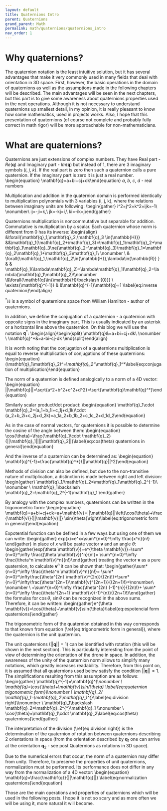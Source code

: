 ```yaml
---
layout: default
title: Quaternions Intro
parent: Quaternions
grand_parent: Math
permalink: math/quaternions/quaternions_intro
nav_order: 1
---
```


# Why quaternions?

The quaternion notation is the least intuitive solution, but it has several advantages that make it very commonly used in many fields that deal with orientation in 3D space. First, however, the basic operations in the domain of quaternions as well as the assumptions made in the following chapters will be described. The main advantages will be seen in the next chapters, but this part is to give some awareness about quaternions properties used in the next operations. Although it is not necessary to understand quaternions up smallest detail, in my opinion, it is really pleasant to know how some mathematics, used in projects works. Also, I hope that this presentation of quaternions (of course not complete and probably fully correct in math rigor) will be more approachable for non-mathematicians.

# What are quaternions?

Quaternions are just extensions of complex numbers. They have Real part - $Re(\mathbf{q})$ and Imaginary part - $Im(\mathbf{q})$ but instead of 1, there are 3 imaginary symbols ($i,\ j,\ k$). If the real part is zero then such a quaternion calls a pure quaternion. If the imaginary part is zero it is just a real number.
\begin{equation} \mathbf{q}=a+bi+cj+dk\end{equation}
$a,\ b,\ c,\ d$ - real numbers

Multiplication and addition in the quaternion domain is performed identically to multiplication polynomials with 3 variables (i, j, k), where the relations between imaginary units are following:
\begin{gather} i^2=j^2=k^2=ijk=-1\\ \nonumber\\ ij=-ji=k,\ jk=-kj=i,\ ki=-ik=j\end{gather}

Quaternions multiplication is noncommutative but separable for addition. Commutative is multiplication by a scalar. Each quaternion whose norm is different from 0 has its inverse:
\begin{align} &\forall{\mathbf{q}\_1,\mathbf{q}\_2,\mathbf{q}\_3 \in{\mathbb{H}}} &&\mathbf{q}\_1(\mathbf{q}\_2+\mathbf{q}\_3)=\mathbf{q}\_1\mathbf{q}\_2+\mathbf{q}\_1\mathbf{q}\_3\ne(\mathbf{q}\_2+\mathbf{q}\_3)\mathbf{q}\_1=\mathbf{q}\_2\mathbf{q}\_1+\mathbf{q}\_3\mathbf{q}\_1\\ \nonumber \\ & \forall{\mathbf{q}\_1,\mathbf{q}\_2\in{\mathbb{H}},\lambda\in{\mathbb{R}} } & & \mathbf{q}\_1(\lambda\mathbf{q}\_2)=\lambda\mathbf{q}\_1)\mathbf{q}\_2=\lambda(\mathbf{q}\_1\mathbf{q}\_2)\\\nonumber \\&\forall{\mathbf{q}\in{\mathbb{H}\backslash \{0\}}} \ \exists{\mathbf{q}^{-1}} & &\mathbf{q}^{-1}\mathbf{q}=1 \label{eq:inverse quaternion}\end{align}

$^* \mathbb{H}$ is a symbol of quaternions space from William Hamilton - author of quaternions.

In addition, we define the conjugation of a quaternion - a quaternion with opposite signs in the imaginary part. This is usually indicated by an asterisk or a horizontal line above the quaternion. On this blog we will use the notation $\mathbf{q}^*$:
\begin{align}\begin{split} \mathbf{q}&=a+bi+cj+dk\\ \nonumber \\ \mathbf{q}^\*&=a-bi-cj-dk \end{split}\end{align}

It is worth noting that the conjugation of a quaternions multiplication is equal to reverse multiplication of conjugations of these quaternions:
\begin{equation} (\mathbf{q}\_1\mathbf{q}\_2)^_=\mathbf{q}\_2^_\mathbf{q}\_1^\*\label{eq:conjugation of multiplication}\end{equation}

The norm of a quaternion is defined analogically to a norm of a 4D vector:
\begin{equation} ||\mathbf{q}||=\sqrt{a^2+b^2+c^2+d^2}=\sqrt{\mathbf{q}\mathbf{q}^\*}\end{equation}

Similarly scalar product/dot product:
\begin{equation} \mathbf{q}\_1\cdot \mathbf{q}\_2=(a_1+b_1i+c_1j+d_1k)\cdot (a_2+b_2i+c_2j+d_2k)=a_1a_2+b_1b_2+c_1c_2+d_1d_2\end{equation}

As in the case of normal vectors, for quaternions it is possible to determine the cosine of the angle between them:
\begin{equation} \cos{\theta}=\frac{\mathbf{q}\_1\cdot \mathbf{q}\_2}{||\mathbf{q}\_1||||\mathbf{q}\_2||}\label{eq:cos(theta) quaternions in general}\end{equation}

And the inverse of a quaternion can be determined as:
\begin{equation} \mathbf{q}^{-1}=\frac{\mathbf{q}^\*}{||\mathbf{q}||^2}\end{equation}

Methods of division can also be defined, but due to the non-transitive nature of multiplication, a distinction is made between right and left division:
\begin{gather} \mathbf{q}\_1/\mathbf{q}\_2=\mathbf{q}\_1\mathbf{q}\_2^{-1}\\ \nonumber \\ \mathbf{q}\_1\backslash \mathbf{q}\_2=\mathbf{q}\_2^{-1}\mathbf{q}\_1 \end{gather}

By analogy with the complex numbers, quaternions can be written in the trigonometric form:
\begin{equation} \mathbf{q}=a+bi+cj+dk=a+\mathbf{v}=||\mathbf{q}||\left(\cos{\theta}+\frac{\mathbf{v}}{||\mathbf{v}||} \sin{\theta}\right)\label{eq:trigonometric form in general}\end{equation}

Expotential function can be defined in a few ways but using one of them we can write:
\begin{gather} exp(x)=e^x=\sum*{n=0}^\infty \frac{x^n}{n!} \end{gather}
in place of $x$ will be paste vector $\mathbf{v}$ and an angle $\theta$:
\begin{gather}exp(\theta \mathbf{v})=e^{\theta \mathbf{v}}=\sum*{n=0}^\infty \frac{(\theta \mathbf{v})^n}{n!}= \sum*{n=0}^\infty \frac{\theta^n \mathbf{v}^n}{n!}\end{gather}
treating the vector $\mathbf{v}$ as a pure quaternion, to calculate $\mathbf{v}^n$ it can be shown that:
\begin{gather}\sum*{n=0}^\infty \frac{\theta^n \mathbf{v}^n}{n!}= \sum*{n=0}^\infty\frac{\theta^{2n} \mathbf{v}^{2n}}{(2n)!}+\sum*{n=0}^\infty\frac{\theta^{2n+1}\mathbf{v}^{2n+1}}{(2n+1)!}=\nonumber\\ \nonumber \\ =\sum*{n=0}^\infty \frac{\theta^{2n} (-1)^{n}}{(2n)!}+ \sum*{n=0}^\infty \frac{\theta^{2n+1} \mathbf{v}(-1)^{n}}{(2n+1)!}\end{gather}
the formulas for $\cos{\theta},\ \sin{\theta}$ can be recognized in the above sums. Therefore, it can be written:
\begin{gather}e^{\theta \mathbf{v}}=\cos{\theta}+\mathbf{v}\sin{\theta}\label{eq:espotencial form quaternions}\end{gather}

The trigonometric form of the quaternion obtained in this way corresponds to that known from equation (\ref{eq:trigonometric form in general}), where the quaternion is the unit quaternion.

The unit quaternions ($||\mathbf{q}|| = 1$) can be identified with rotation (this will be shown in the next section). This is particularly interesting from the point of view of determining the orientation of the drone in space. In addition, the awareness of the unity of the quaternion norm allows to simplify many notations, which greatly increases readability. Therefore, from this point on, it is assumed that all quaternions used below satisfy the condition $||\mathbf{q}|| = 1$.
The simplifications resulting from this assumption are as follows:
\begin{gather} \mathbf{q}^{-1}=\mathbf{q}^_\\\nonumber \\ \mathbf{q}=\cos{\theta}+\mathbf{v}\sin{\theta} \label{eq:quaternion trigonometric form}\\\nonumber \\ \mathbf{q}\_2/ \mathbf{q}\_1=\mathbf{q}\_2\mathbf{q}\_1^{_}\label{eq:division right}\\\nonumber \\ \mathbf{q}\_1\backslash \mathbf{q}\_2=\mathbf{q}\_2^{\*}\mathbf{q}\_1 \\\nonumber \\ \cos{\theta}=\mathbf{q}\_1\cdot \mathbf{q}\_2\label{eq:cos(theta) quaternions}\end{gather}

The interpretation of the division (\ref{eq:division right}) is the determination of the quaternion of rotation between quaternions describing 2 orientations in space (from the orientation described by $\mathbf{q}_1$ one can arrive at the orientation $\mathbf{q}_2$ - see post Quaternions as rotations in 3D space).

Due to the numerical errors that occur, the norm of a quaternion may differ from unity. Therefore, to preserve the properties of unit quaternions, normalization must be performed. Its performance does not differ in any way from the normalization of a 4D vector:
\begin{equation} \mathbf{q}=\frac{\mathbf{q}}{||\mathbf{q}||} \label{eq:normalization quaternions}\end{equation}

Those are the main operations and properties of quaternions which will be used in the following posts. I hope it is not so scary and as more often we will be using it, more natural it will become.
